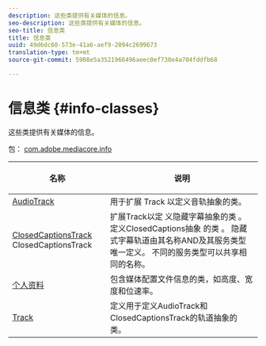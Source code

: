 ```yaml
---
description: 这些类提供有关媒体的信息。
seo-description: 这些类提供有关媒体的信息。
seo-title: 信息类
title: 信息类
uuid: 49d6dc60-573e-41a6-aef9-2094c2699673
translation-type: tm+mt
source-git-commit: 5908e5a3521966496aeec0ef730e4a704fddfb68

---
```



# 信息类 {#info-classes}

这些类提供有关媒体的信息。

包： [com.adobe.mediacore.info](https://help.adobe.com/en_US/primetime/api/psdk/javadoc_1.4/com/adobe/mediacore/info/package-summary.html)

<table frame="all" colsep="1" rowsep="1" id="table_BC74F0C72F7C443B92C9B28750D812A6"> 
 <thead> 
  <tr rowsep="1"> 
   <th colname="1" class="entry"> <p>名称 </p> </th> 
   <th colname="2" class="entry"> <p>说明 </p> </th> 
  </tr> 
 </thead>
 <tbody> 
  <tr rowsep="1"> 
   <td colname="1"><span class="codeph"><a href="https://help.adobe.com/en_US/primetime/api/psdk/javadoc_1.4/com/adobe/mediacore/info/AudioTrack.html" format="html" scope="external"> AudioTrack</a></span></td> 
   <td colname="2">用于扩展 <span class="codeph"> Track</span> 以定义音轨抽象的类。 </td> 
  </tr> 
  <tr rowsep="1"> 
   <td colname="1"><span class="codeph"><a href="https://help.adobe.com/en_US/primetime/api/psdk/javadoc_1.4/com/adobe/mediacore/info/ClosedCaptionsTrack.html" format="html" scope="external"> ClosedCaptionsTrack</a> ClosedCaptionsTrack</span> </td> 
   <td colname="2">扩展Track以定 <span class="codeph"> 义隐藏字幕抽象的类</span> 。 定义ClosedCaptions抽象 <span class="codeph"> 的类</span> 。 隐藏式字幕轨道由其名称AND及其服务类型唯一定义。 不同的服务类型可以共享相同的名称。</td> 
  </tr> 
  <tr rowsep="1"> 
   <td colname="1"><span class="codeph"><a href="https://help.adobe.com/en_US/primetime/api/psdk/javadoc_1.4/com/adobe/mediacore/info/Profile.html" format="html" scope="external"> 个人资料</a> </span></td> 
   <td colname="2"> 包含媒体配置文件信息的类，如高度、宽度和位速率。 </td> 
  </tr> 
  <tr rowsep="0"> 
   <td colname="1"><span class="codeph"><a href="https://help.adobe.com/en_US/primetime/api/psdk/javadoc_1.4/com/adobe/mediacore/info/Track.html" format="html" scope="external"> Track</a> </span></td> 
   <td colname="2">定义用于定义AudioTrack和ClosedCaptionsTrack的轨道抽象的 <span class="codeph"> 类</span><span class="codeph"></span>。 </td> 
  </tr>
 </tbody>
</table>